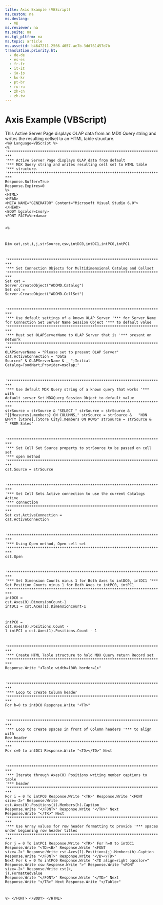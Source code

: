 ```yaml
---
title: Axis Example (VBScript)
ms.custom: na
ms.devlang: 
  - VB
ms.reviewer: na
ms.suite: na
ms.tgt_pltfrm: na
ms.topic: article
ms.assetid: b4647211-2566-4657-ae7b-3dd761457d7b
translation.priority.ht: 
  - de-de
  - es-es
  - fr-fr
  - it-it
  - ja-jp
  - ko-kr
  - pt-br
  - ru-ru
  - zh-cn
  - zh-tw
---
```

# Axis Example (VBScript)
<?xml version="1.0" encoding="utf-8"?>
<developerReferenceWithoutSyntaxDocument xmlns="http://ddue.schemas.microsoft.com/authoring/2003/5" xmlns:xlink="http://www.w3.org/1999/xlink" xmlns:xsi="http://www.w3.org/2001/XMLSchema-instance" xsi:schemaLocation="http://ddue.schemas.microsoft.com/authoring/2003/5 http://dduestorage.blob.core.windows.net/ddueschema/developer.xsd">
  <introduction>
    <para>This Active Server Page displays OLAP data from an MDX Query string and writes the resulting cellset to an HTML table structure.</para>
  </introduction>
  <section>
    <content>
      <code>&lt;%@ Language=VBScript %&gt;
&lt;%
'************************************************************************
'*** Active Server Page displays OLAP data from default
'*** MDX Query string and writes resulting cell set to HTML table
'*** structure.
'************************************************************************
Response.Buffer=True
Response.Expires=0
%&gt;
&lt;HTML&gt;
&lt;HEAD&gt;
&lt;META NAME="GENERATOR" Content="Microsoft Visual Studio 6.0"&gt;
&lt;/HEAD&gt;
&lt;BODY bgcolor=Ivory&gt;
&lt;FONT FACE=Verdana&gt;

&lt;%

Dim cat,cst,i,j,strSource,csw,intDC0,intDC1,intPC0,intPC1

'************************************************************************
'*** Set Connection Objects for Multidimensional Catalog and Cellset
'************************************************************************
Set cat = Server.CreateObject("ADOMD.<codeFeaturedElement>Catalog</codeFeaturedElement>")
Set cst = Server.CreateObject("ADOMD.<codeFeaturedElement>CellSet</codeFeaturedElement>")

'************************************************************************
'*** Use default settings of a known OLAP Server
'*** for Server Name for Connection Set Server Name Session Object
'*** to default value
'************************************************************************
'*** Must set OLAPServerName to OLAP Server that is
'*** present on network
'************************************************************************
   OLAPServerName = "Please set to present OLAP Server"
   cat.<codeFeaturedElement>ActiveConnection</codeFeaturedElement> = "Data Source=" &amp; OLAPServerName &amp; _
      ";Initial Catalog=FoodMart;Provider=msolap;"

'************************************************************************
'*** Use default MDX Query string of a known query that works
'*** with default server Set MDXQuery Session Object to default value
'************************************************************************
   strSource = strSource &amp; "SELECT "
   strSource = strSource &amp; "{[Measures].members} ON COLUMNS,"
   strSource = strSource &amp; _
      "NON EMPTY [Store].[Store City].members ON ROWS"
   strSource = strSource &amp; " FROM Sales"

'************************************************************************
'*** Set Cell Set Source property to strSource to be passed on cell set '*** open method
'************************************************************************
    cst.<codeFeaturedElement>Source</codeFeaturedElement> = strSource

'************************************************************************
'*** Set Cell Sets Active connection to use the current Catalogs Active 
'*** connection
'************************************************************************
Set cst.<codeFeaturedElement>ActiveConnection</codeFeaturedElement> = cat.<codeFeaturedElement>ActiveConnection</codeFeaturedElement>

'************************************************************************
'*** Using Open method, Open cell set
'************************************************************************
cst.<codeFeaturedElement>Open</codeFeaturedElement>

'************************************************************************
'*** Set Dimension Counts minus 1 for Both Axes to intDC0, intDC1
'*** Set Position Counts minus 1 for Both Axes to intPC0, intPC1
'************************************************************************
intDC0 = cst.<codeFeaturedElement>Axes</codeFeaturedElement>(0).<codeFeaturedElement>DimensionCount</codeFeaturedElement>-1
intDC1 = cst.Axes(1).DimensionCount-1

intPC0 = cst.Axes(0).<codeFeaturedElement>Positions</codeFeaturedElement>.Count - 1
intPC1 = cst.Axes(1).Positions.Count - 1

'************************************************************************
'*** Create HTML Table structure to hold MDX Query return Record set
'************************************************************************
      Response.Write "&lt;Table width=100% border=1&gt;"

'************************************************************************
'*** Loop to create Column header
'************************************************************************
      For h=0 to intDC0
         Response.Write "&lt;TR&gt;"

'************************************************************************
'*** Loop to create spaces in front of Column headers
'*** to align with Row header
'************************************************************************
         For c=0 to intDC1
            Response.Write "&lt;TD&gt;&lt;/TD&gt;"
         Next

'************************************************************************
'*** Iterate through Axes(0) Positions writing member captions to table 
'*** header
'************************************************************************
         For i = 0 To intPC0
            Response.Write "&lt;TH&gt;"
            Response.Write "&lt;FONT size=-2&gt;"
            Response.Write cst.Axes(0).Positions(i).<codeFeaturedElement>Members</codeFeaturedElement>(h).<codeFeaturedElement>Caption</codeFeaturedElement>
            Response.Write "&lt;/FONT&gt;"
            Response.Write "&lt;/TH&gt;"
         Next
         Response.Write "&lt;/TR&gt;"
      Next
'************************************************************************
'*** Use Array values for row header formatting to provide
'*** spaces under beginning row header titles
'************************************************************************
      For j = 0 To intPC1
         Response.Write "&lt;TR&gt;"
         For h=0 to intDC1
            Response.Write "&lt;TD&gt;&lt;B&gt;"
            Response.Write "&lt;FONT size=-2&gt;"
            Response.Write cst.Axes(1).Positions(j).Members(h).Caption
            Response.Write "&lt;/FONT&gt;"
            Response.Write "&lt;/B&gt;&lt;/TD&gt;"
         Next
         For k = 0 To intPC0
            Response.Write "&lt;TD align=right bgcolor="
            Response.Write csw
            Response.Write "&gt;"
            Response.Write "&lt;FONT size=-2&gt;"
            Response.Write cst(k, j).<codeFeaturedElement>FormattedValue</codeFeaturedElement>
            Response.Write "&lt;/FONT&gt;"
            Response.Write "&lt;/TD&gt;"
         Next
         Response.Write "&lt;/TR&gt;"
      Next
      Response.Write "&lt;/Table&gt;"

%&gt;
&lt;/FONT&gt;
&lt;/BODY&gt;
&lt;/HTML&gt;</code>
    </content>
  </section>
  <relatedTopics />
</developerReferenceWithoutSyntaxDocument>
